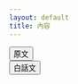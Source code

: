 ```yaml
---
layout: default
title: 內容
---
```


<script src="https://cdnjs.cloudflare.com/ajax/libs/sql.js/1.6.2/sql-wasm.min.js"
    integrity="sha512-7bKBIIhC5ktPKnC82Q257bDXW84tc9L5y318qySCidwScxOW1UCgi2aelmWAP3MWAURoKvA+n6G7FZaERDtYIg=="
    crossorigin="anonymous" referrerpolicy="no-referrer"></script>
<script>
    var db = null;
    async function init() {
        const sqlPromise = initSqlJs({
            locateFile: file => `https://cdnjs.cloudflare.com/ajax/libs/sql.js/1.6.2/sql-wasm.wasm`
        });
        const dataPromise = fetch("/NTCU-GeneralEducation-WisdomOfClassics/assets/db/database.sqlite").then(res => res.arrayBuffer());
        const [SQL, buf] = await Promise.all([sqlPromise, dataPromise]);
        db = new SQL.Database(new Uint8Array(buf));
    }
</script>
<div class="container">
    <div class="row">
        <div class="col-4">
            <nav class="nav flex-column" id="menu">
            </nav>
        </div>
        <script>
            function change(Volumes, Articles){
                stmt = db.prepare("SELECT * FROM content where `Volumes` = " + Volumes + " and `Articles` = " + Articles + " order by Volumes, Articles");
                stmt.step();
                const result = stmt.getAsObject();
                document.getElementById('card_title').innerHTML = "第" + result['Volumes'] + "卷 > " + "第" + result['Articles'] + "篇 " + result['Name'];
                document.getElementById('card_text_original').innerHTML = result['Original'];
                document.getElementById('card_text_translated').innerHTML = result['Translated'];
                show(0);
            }
            function show(type) {
                if(type == 0) {
                    document.getElementById('card_text_original').style.display = "block";
                    document.getElementById('card_text_translated').style.display = "none";
					document.getElementById("btn_original").classList.remove("btn-outline-primary");
					document.getElementById("btn_original").classList.add('btn-primary');
					document.getElementById("btn_translated").classList.remove("btn-primary");
					document.getElementById("btn_translated").classList.add('btn-outline-primary');
                }
                else {
                    document.getElementById('card_text_original').style.display = "none";
                    document.getElementById('card_text_translated').style.display = "block";
					document.getElementById("btn_original").classList.remove('btn-primary');
					document.getElementById("btn_original").classList.add('btn-outline-primary');
					document.getElementById("btn_translated").classList.remove('btn-outline-primary');
					document.getElementById("btn_translated").classList.add('btn-primary');
                }
            }
            init().then(
                function (value) {
                    var select = document.getElementById('menu');
                    var stmt = db.prepare("SELECT * FROM content order by Volumes, Articles");
					num = 0;
                    while (stmt.step()) {
						const result = stmt.getAsObject();
						console.log(result['Volumes'] + " / " + result['Articles']);
						if(result['Volumes'] == 0){
							var1 = document.createElement('li');
							var1.classList.add('nav-item');
							var2 = document.createElement('a');
							var2.classList.add('nav-link');
							var2.addEventListener('click', function(){
								change(result['Volumes'], result['Articles']);
							});
							var2.innerHTML = "自序";
							var1.appendChild(var2);
							select.appendChild(var1);
							continue;
						}
						if(num != result['Volumes']){
							if(typeof li !== "undefined" && typeof a !== "undefined" && typeof ul !== "undefined"){
								li.appendChild(a);
								li.appendChild(ul);
								select.appendChild(li);
							}
							li = document.createElement('li');
							li.classList.add('nav-item');
							a = document.createElement('a');
							a.classList.add('nav-link');
							a.classList.add('dropdown-toggle');
							a.setAttribute("data-bs-toggle", "dropdown");
							a.setAttribute("role", "button");
							a.innerHTML = "第" + result['Volumes'] + "卷";
							ul = document.createElement('ul');
							ul.classList.add('dropdown-menu');
							num = result['Volumes'];
						}
						var1 = document.createElement('li');
                        var2 = document.createElement('a');
                        var2.classList.add('dropdown-item');
                        var2.innerHTML = "第" + result['Articles'] + "篇 - " + result['Name'];
                        var2.addEventListener('click', function(){
                            change(result['Volumes'], result['Articles']);
                        });
                        var1.appendChild(var2);
						ul.appendChild(var1);
                    }
					if(typeof li !== "undefined" && typeof a !== "undefined" && typeof ul !== "undefined"){
						li.appendChild(a);
						li.appendChild(ul);
						select.appendChild(li);
					}
					change(0,0);
                },
                function (error) {
                    window.alert("ERROR! Cannot init");
                }
            )
        </script>
        <div class="col-8">
            <div class="row">
                <div class="col-6 d-flex justify-content-center">
                    <button class="btn" id="btn_original" onclick="show(0);">原文</button>
                </div>
                <div class="col-6 d-flex justify-content-center">
                    <button class="btn" id="btn_translated" onclick="show(1);">白話文</button>
                </div>
            </div>
            <div class="row">
                <div class="card">
                    <div class="card-body">
                        <h5 class="card-title" id="card_title"></h5>
                        <p class="card-text" id="card_text_original"></p>
                        <p class="card-text" id="card_text_translated"></p>
                    </div>
                </div>
            </div>
        </div>
    </div>
</div>
